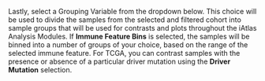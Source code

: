Lastly, select a Grouping Variable from the dropdown below. This choice will be used to divide the samples from the selected and filtered cohort into sample groups that will be used for contrasts and plots throughout the iAtlas Analysis Modules. If **Immune Feature Bins** is selected, the samples will be binned into a number of groups of your choice, based on the range of the selected immune feature. For TCGA, you can contrast samples with the presence or absence of a particular driver mutation using the **Driver Mutation** selection.
